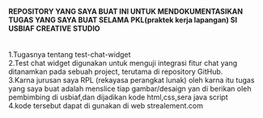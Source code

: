 <h4>REPOSITORY YANG SAYA BUAT INI UNTUK MENDOKUMENTASIKAN TUGAS YANG SAYA BUAT SELAMA PKL(praktek kerja lapangan) SI USBIAF CREATIVE STUDIO</h4> <br>
1.Tugasnya tentang test-chat-widget<br>
2.Test chat widget digunakan untuk menguji integrasi fitur chat yang ditanamkan pada sebuah project, terutama di repository GitHub.<br>
3.Karna jurusan saya RPL (rekayasa perangkat lunak) oleh karna itu tugas yang saya buat adalah menslice tiap gambar/desaign yan di berikan oleh pembimbing di usbiaf,dan dijadikan kode html,css,sera java script <br> 
4.kode tersebut dapat di gunakan di web strealement.com 
